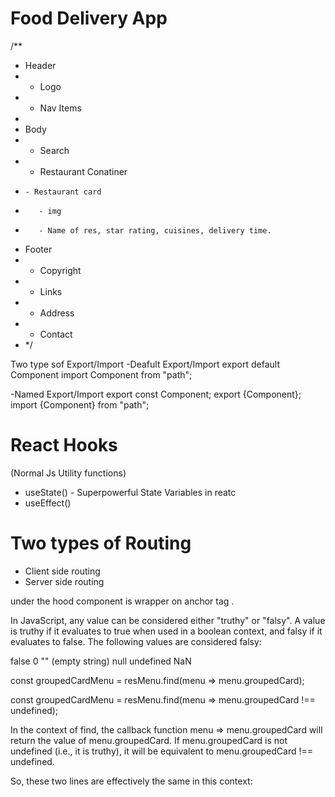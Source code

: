# Food Delivery App

/\*\*

- Header
- - Logo
- - Nav Items
-
- Body
- - Search
- - Restaurant Conatiner
-     - Restaurant card
-        - img
-        - Name of res, star rating, cuisines, delivery time.
- Footer
- - Copyright
- - Links
- - Address
- - Contact
- \*/

Two type sof Export/Import
-Deafult Export/Import
export default Component
import Component from "path";

-Named Export/Import
export const Component;
export {Component};
import {Component} from "path";

# React Hooks
(Normal Js Utility functions)
- useState() - Superpowerful State Variables in reatc
- useEffect()

# Two types of Routing
- Client side routing
- Server side routing

under the hood <Link> component is wrapper on anchor tag
.




In JavaScript, any value can be considered either "truthy" or "falsy". A value is truthy if it evaluates to true when used in a boolean context, and falsy if it evaluates to false. The following values are considered falsy:

false
0
"" (empty string)
null
undefined
NaN


const groupedCardMenu = resMenu.find(menu => menu.groupedCard);

const groupedCardMenu = resMenu.find(menu => menu.groupedCard !== undefined);

In the context of find, the callback function menu => menu.groupedCard will return the value of menu.groupedCard. If menu.groupedCard is not undefined (i.e., it is truthy), it will be equivalent to menu.groupedCard !== undefined.

So, these two lines are effectively the same in this context: